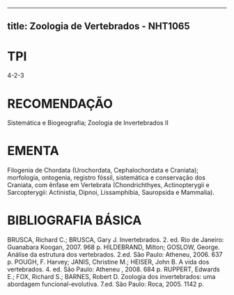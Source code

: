 
---
title: Zoologia de Vertebrados - NHT1065 
---

# TPI

4-2-3

# RECOMENDAÇÃO

Sistemática e Biogeografia; Zoologia de Invertebrados II

# EMENTA

Filogenia de Chordata (Urochordata, Cephalochordata e Craniata); morfologia, ontogenia, registro fóssil, sistemática e conservação dos Craniata, com ênfase em Vertebrata (Chondrichthyes, Actinopterygii e Sarcopterygii: Actinistia, Dipnoi, Lissamphibia, Sauropsida e Mammalia).

# BIBLIOGRAFIA BÁSICA

BRUSCA, Richard C.; BRUSCA, Gary J. Invertebrados. 2. ed. Rio de Janeiro: Guanabara Koogan, 2007. 968 p.
HILDEBRAND, Milton; GOSLOW, George. Análise da estrutura dos vertebrados. 2.ed. São Paulo: Atheneu, 2006. 637 p.
POUGH, F. Harvey; JANIS, Christine M.; HEISER, John B. A vida dos vertebrados. 4. ed. São Paulo: Atheneu , 2008. 684 p.
RUPPERT, Edwards E.; FOX, Richard S.; BARNES, Robert D. Zoologia dos invertebrados: uma abordagem funcional-evolutiva. 7.ed. São Paulo: Roca, 2005. 1142 p.
        